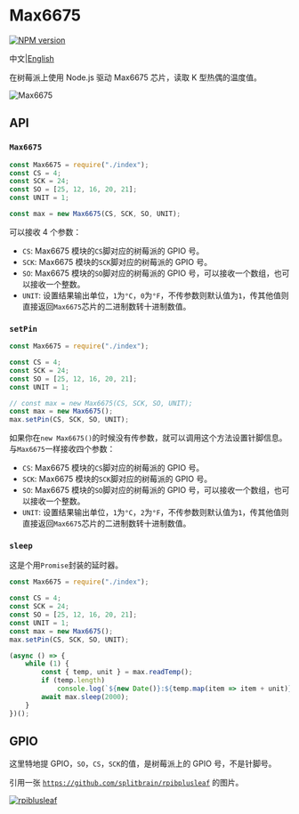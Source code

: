 # Max6675

[![NPM version](https://img.shields.io/npm/v/max6675-raspi.svg)](https://www.npmjs.com/package/max6675-raspi)

中文|[English](./README.md)

在树莓派上使用 Node.js 驱动 Max6675 芯片，读取 K 型热偶的温度值。

![Max6675](https://github.com/bubao/Max6675-Raspberry-pi-nodejs/raw/master/imgs/Max6675.png)

## API

### `Max6675`

```js
const Max6675 = require("./index");
const CS = 4;
const SCK = 24;
const SO = [25, 12, 16, 20, 21];
const UNIT = 1;

const max = new Max6675(CS, SCK, SO, UNIT);
```

可以接收 4 个参数：

-   `CS`: Max6675 模块的`CS`脚对应的树莓派的 GPIO 号。
-   `SCK`: Max6675 模块的`SCK`脚对应的树莓派的 GPIO 号。
-   `SO`: Max6675 模块的`SO`脚对应的树莓派的 GPIO 号，可以接收一个数组，也可以接收一个整数。
-   `UNIT`: 设置结果输出单位，`1`为`°C`，`0`为`°F`，不传参数则默认值为`1`，传其他值则直接返回`Max6675`芯片的二进制数转十进制数值。

### `setPin`

```js
const Max6675 = require("./index");

const CS = 4;
const SCK = 24;
const SO = [25, 12, 16, 20, 21];
const UNIT = 1;

// const max = new Max6675(CS, SCK, SO, UNIT);
const max = new Max6675();
max.setPin(CS, SCK, SO, UNIT);
```

如果你在`new Max6675()`的时候没有传参数，就可以调用这个方法设置针脚信息。与`Max6675`一样接收四个参数：

-   `CS`: Max6675 模块的`CS`脚对应的树莓派的 GPIO 号。
-   `SCK`: Max6675 模块的`SCK`脚对应的树莓派的 GPIO 号。
-   `SO`: Max6675 模块的`SO`脚对应的树莓派的 GPIO 号，可以接收一个数组，也可以接收一个整数。
-   `UNIT`: 设置结果输出单位，`1`为`°C`，`2`为`°F`，不传参数则默认值为`1`，传其他值则直接返回`Max6675`芯片的二进制数转十进制数值。

### `sleep`

这是个用`Promise`封装的延时器。

```js
const Max6675 = require("./index");

const CS = 4;
const SCK = 24;
const SO = [25, 12, 16, 20, 21];
const UNIT = 1;
const max = new Max6675();
max.setPin(CS, SCK, SO, UNIT);

(async () => {
	while (1) {
		const { temp, unit } = max.readTemp();
		if (temp.length)
			console.log(`${new Date()}:${temp.map(item => item + unit)}`);
		await max.sleep(2000);
	}
})();
```

## GPIO

这里特地提 GPIO，`SO`，`CS`，`SCK`的值，是树莓派上的 GPIO 号，不是针脚号。

引用一张 [`https://github.com/splitbrain/rpibplusleaf`](https://github.com/splitbrain/rpibplusleaf) 的图片。

[![rpiblusleaf](https://raw.githubusercontent.com/splitbrain/rpibplusleaf/master/rpiblusleaf.png)](https://github.com/splitbrain/rpibplusleaf)
